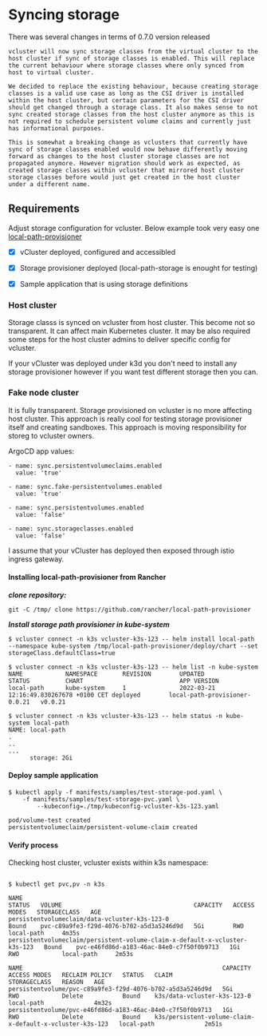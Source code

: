 # Syncing storage
There was several changes in terms of 0.7.0 version released

```
vcluster will now sync storage classes from the virtual cluster to the host cluster if sync of storage classes is enabled. This will replace the current behaviour where storage classes where only synced from host to virtual cluster.

We decided to replace the existing behaviour, because creating storage classes is a valid use case as long as the CSI driver is installed within the host cluster, but certain parameters for the CSI driver should get changed through a storage class. It also makes sense to not sync created storage classes from the host cluster anymore as this is not required to schedule persistent volume claims and currently just has informational purposes.

This is somewhat a breaking change as vclusters that currently have sync of storage classes enabled would now behave differently moving forward as changes to the host cluster storage classes are not propagated anymore. However migration should work as expected, as created storage classes within vcluster that mirrored host cluster storage classes before would just get created in the host cluster under a different name.
```


## Requirements
Adjust storage configuration for vcluster. Below example took very easy one [local-path-provisioner](https://github.com/rancher/local-path-provisioner)

- [X] vCluster deployed, configured and accessibled
- [X] Storage provisioner deployed (local-path-storage is enought for testing)
- [X] Sample application that is using storage definitions


### Host cluster
Storage classs is synced on vcluster from host cluster. This become not so transparent.
It can affect main Kubernetes cluster. It may be also required some steps for the host cluster 
admins to deliver specific config for vcluster.

If your vCluster was deployed under k3d you don't need to install any storage provisioner however if you want
test different storage then you can.

### Fake node cluster
It is fully transparent. Storage provisioned on vcluster is no more affecting host cluster.
This approach is really cool for testing storage provisioner itself and creating sandboxes.
This approach is moving responsibility for storeg to vcluster owners.

ArgoCD app values:

```
- name: sync.persistentvolumeclaims.enabled
  value: 'true'

- name: sync.fake-persistentvolumes.enabled
  value: 'true'

- name: sync.persistentvolumes.enabled
  value: 'false'

- name: sync.storageclasses.enabled
  value: 'false'
```


I assume that your vCluster has deployed then exposed through istio ingress gateway.

#### Installing local-path-provisioner from Rancher

***clone repository:***
```
git -C /tmp/ clone https://github.com/rancher/local-path-provisioner
```

***Install storage path provisioner in kube-system***
```
$ vcluster connect -n k3s vcluster-k3s-123 -- helm install local-path --namespace kube-system /tmp/local-path-provisioner/deploy/chart --set storageClass.defaultClass=true

$ vcluster connect -n k3s vcluster-k3s-123 -- helm list -n kube-system
NAME            NAMESPACE       REVISION        UPDATED                                 STATUS          CHART                           APP VERSION
local-path      kube-system     1               2022-03-21 12:16:49.830267678 +0100 CET deployed        local-path-provisioner-0.0.21   v0.0.21

$ vcluster connect -n k3s vcluster-k3s-123 -- helm status -n kube-system local-path
NAME: local-path
.
..
...
      storage: 2Gi
```

#### Deploy sample application
```
$ kubectl apply -f manifests/samples/test-storage-pod.yaml \
	-f manifests/samples/test-storage-pvc.yaml \
        --kubeconfig=./tmp/kubeconfig-vcluster-k3s-123.yaml

pod/volume-test created
persistentvolumeclaim/persistent-volume-claim created
```

#### Verify process

Checking host cluster, vcluster exists within k3s namespace:

```

$ kubectl get pvc,pv -n k3s

NAME                                                                         STATUS   VOLUME                                     CAPACITY   ACCESS MODES   STORAGECLASS   AGE
persistentvolumeclaim/data-vcluster-k3s-123-0                                Bound    pvc-c89a9fe3-f29d-4076-b702-a5d3a5246d9d   5Gi        RWO            local-path     4m35s
persistentvolumeclaim/persistent-volume-claim-x-default-x-vcluster-k3s-123   Bound    pvc-e46fd86d-a183-46ac-84e0-c7f50f0b9713   1Gi        RWO            local-path     2m53s

NAME                                                        CAPACITY   ACCESS MODES   RECLAIM POLICY   STATUS   CLAIM                                                      STORAGECLASS   REASON   AGE
persistentvolume/pvc-c89a9fe3-f29d-4076-b702-a5d3a5246d9d   5Gi        RWO            Delete           Bound    k3s/data-vcluster-k3s-123-0                                local-path              4m32s
persistentvolume/pvc-e46fd86d-a183-46ac-84e0-c7f50f0b9713   1Gi        RWO            Delete           Bound    k3s/persistent-volume-claim-x-default-x-vcluster-k3s-123   local-path              2m51s
```
